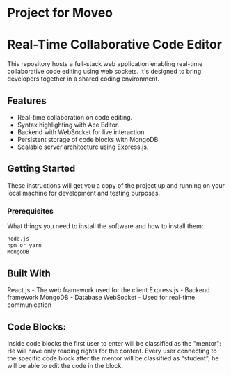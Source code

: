 # Project for Moveo
# Real-Time Collaborative Code Editor
This repository hosts a full-stack web application enabling real-time collaborative code editing using web sockets. It's designed to bring developers together in a shared coding environment.

## Features

- Real-time collaboration on code editing.
- Syntax highlighting with Ace Editor.
- Backend with WebSocket for live interaction.
- Persistent storage of code blocks with MongoDB.
- Scalable server architecture using Express.js.

## Getting Started

These instructions will get you a copy of the project up and running on your local machine for development and testing purposes.

### Prerequisites

What things you need to install the software and how to install them:

```bash
node.js
npm or yarn
MongoDB

```

## Built With

React.js - The web framework used for the client
Express.js - Backend framework
MongoDB - Database
WebSocket - Used for real-time communication

## Code Blocks:

Inside code blocks the first user to enter will be classified as the "mentor":
He will have only reading rights for the content.
Every user connecting to the specific code block after the mentor will be classified as "student", he will be able to edit the code in the block.